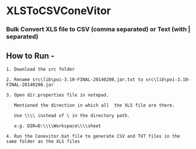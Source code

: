 XLSToCSVConeVitor
=================

### Bulk Convert XLS file to CSV (comma separated) or Text (with | separated)


How to Run - 
----
````
1. Download the src folder

2. Rename src\lib\poi-3.10-FINAL-20140208.jar.txt to src\lib\poi-3.10-FINAL-20140208.jar

3. Open dir.properties file in notepad.

   Mentioned the direction in which all  the XLS file are there. 
   
   Use \\\\ instead of \ in the directory path. 
   
   e.g. DIR=D:\\\\Workspace\\\\sheet

4. Run the Conevitor.bat file to generate CSV and TXT files in the same folder as the XLS files
````
